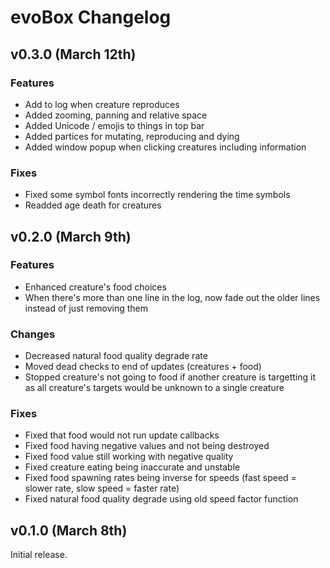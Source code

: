 # evoBox Changelog

## v0.3.0 (March 12th)

### Features
- Add to log when creature reproduces
- Added zooming, panning and relative space
- Added Unicode / emojis to things in top bar
- Added partices for mutating, reproducing and dying
- Added window popup when clicking creatures including information

### Fixes
- Fixed some symbol fonts incorrectly rendering the time symbols
- Readded age death for creatures


## v0.2.0 (March 9th)

### Features
- Enhanced creature's food choices
- When there's more than one line in the log, now fade out the older lines instead of just removing them

### Changes
- Decreased natural food quality degrade rate
- Moved dead checks to end of updates (creatures + food)
- Stopped creature's not going to food if another creature is targetting it as all creature's targets would be unknown to a single creature

### Fixes
- Fixed that food would not run update callbacks
- Fixed food having negative values and not being destroyed
- Fixed food value still working with negative quality
- Fixed creature eating being inaccurate and unstable
- Fixed food spawning rates being inverse for speeds (fast speed = slower rate, slow speed = faster rate)
- Fixed natural food quality degrade using old speed factor function


## v0.1.0 (March 8th)
Initial release.